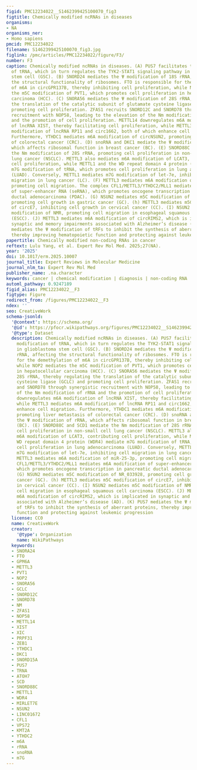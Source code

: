 ```yaml
---
figid: PMC12234022__S1462399425100070_fig3
figtitle: Chemically modified ncRNAs in diseases
organisms:
- NA
organisms_ner:
- Homo sapiens
pmcid: PMC12234022
filename: S1462399425100070_fig3.jpg
figlink: /pmc/articles/PMC12234022/figure/F3/
number: F3
caption: Chemically modified ncRNAs in diseases. (A) PUS7 facilitates the Nm modification
  of tRNA, which in turn regulates the TYK2-STAT1 signaling pathway in glioblastoma
  stem cell (GSC). (B) SNORD24 mediates the Ψ modification of 18S rRNA, affecting
  the structural functionality of ribosomes. FTO is responsible for the demethylation
  of m6A in circGPR137B, thereby inhibiting cell proliferation, while NOP2 mediates
  the m5C modification of PVT1, which promotes cell proliferation in hepatocellular
  carcinoma (HCC). (C) SNORA56 mediates the Ψ modification of 28S rRNA, thereby regulating
  the translation of the catalytic subunit of glutamate cysteine ligase (GCLC) and
  promoting cell proliferation. ZFAS1 recruits SNORD12C and SNORD78 through synergistic
  recruitment with NOP58, leading to the elevation of the Nm modification of rRNA
  and the promotion of cell proliferation. METTL14 downregulates m6A modification
  of lncRNA XIST, thereby facilitating cell proliferation, while METTL3 mediates m6A
  modification of lncRNA RP11 and circ1662, both of which enhance cell migration.
  Furthermore, YTHDC1 mediates m6A modification of circNSUN2, promoting liver metastasis
  of colorectal cancer (CRC). (D) snoRNA and DKC1 mediate the Ψ modification of rRNA,
  which affects ribosomal function in breast cancer (BC). (E) SNORD88C and SCD1 mediate
  the Nm modification of 28S rRNA, promoting cell proliferation in non-small cell
  lung cancer (NSCLC). METTL3 also mediates m6A modification of LCAT3, contributing
  cell proliferation, while METTL1 and the WD repeat domain 4 protein (WDR4) mediate
  m7G modification of tRNA, which promotes cell proliferation in lung adenocarcinoma
  (LUAD). Conversely, METTL1 mediates m7G modification of let-7e, inhibiting cell
  migration in lung cancer (LC). (F) METTL3 mediates m6A modification of miR-25-3p,
  promoting cell migration. The complex CFL1/METTL3/YTHDC2/MLL1 mediates m6A modification
  of super-enhancer RNA (seRNA), which promotes oncogene transcription in pancreatic
  ductal adenocarcinoma (PDAC). (G) NSUN2 mediates m5C modification of NR_033928,
  promoting cell growth in gastric cancer (GC). (h) METTL3 mediates m5C modification
  of circE7, inhibiting cell growth in cervical cancer (CC). (I) NSUN2 mediates m5C
  modification of NMR, promoting cell migration in esophageal squamous cell carcinoma
  (ESCC). (J) METTL3 mediates m6A modification of circRIMS2, which is implicated in
  synaptic and memory impairments associated with Alzheimer’s disease (AD). (K) PUS7
  mediates the Ψ modification of tRFs to inhibit the synthesis of aberrant proteins,
  thereby improving hematopoietic function and protecting against leukemic progression
papertitle: Chemically modified non-coding RNAs in cancer
reftext: Lulu Yang, et al. Expert Rev Mol Med. 2025;27(NA).
year: '2025'
doi: 10.1017/erm.2025.10007
journal_title: Expert Reviews in Molecular Medicine
journal_nlm_ta: Expert Rev Mol Med
publisher_name: .na.character
keywords: cancer | chemical modification | diagnosis | non-coding RNA | therapy
automl_pathway: 0.9247189
figid_alias: PMC12234022__F3
figtype: Figure
redirect_from: /figures/PMC12234022__F3
ndex: ''
seo: CreativeWork
schema-jsonld:
  '@context': https://schema.org/
  '@id': https://pfocr.wikipathways.org/figures/PMC12234022__S1462399425100070_fig3.html
  '@type': Dataset
  description: Chemically modified ncRNAs in diseases. (A) PUS7 facilitates the Nm
    modification of tRNA, which in turn regulates the TYK2-STAT1 signaling pathway
    in glioblastoma stem cell (GSC). (B) SNORD24 mediates the Ψ modification of 18S
    rRNA, affecting the structural functionality of ribosomes. FTO is responsible
    for the demethylation of m6A in circGPR137B, thereby inhibiting cell proliferation,
    while NOP2 mediates the m5C modification of PVT1, which promotes cell proliferation
    in hepatocellular carcinoma (HCC). (C) SNORA56 mediates the Ψ modification of
    28S rRNA, thereby regulating the translation of the catalytic subunit of glutamate
    cysteine ligase (GCLC) and promoting cell proliferation. ZFAS1 recruits SNORD12C
    and SNORD78 through synergistic recruitment with NOP58, leading to the elevation
    of the Nm modification of rRNA and the promotion of cell proliferation. METTL14
    downregulates m6A modification of lncRNA XIST, thereby facilitating cell proliferation,
    while METTL3 mediates m6A modification of lncRNA RP11 and circ1662, both of which
    enhance cell migration. Furthermore, YTHDC1 mediates m6A modification of circNSUN2,
    promoting liver metastasis of colorectal cancer (CRC). (D) snoRNA and DKC1 mediate
    the Ψ modification of rRNA, which affects ribosomal function in breast cancer
    (BC). (E) SNORD88C and SCD1 mediate the Nm modification of 28S rRNA, promoting
    cell proliferation in non-small cell lung cancer (NSCLC). METTL3 also mediates
    m6A modification of LCAT3, contributing cell proliferation, while METTL1 and the
    WD repeat domain 4 protein (WDR4) mediate m7G modification of tRNA, which promotes
    cell proliferation in lung adenocarcinoma (LUAD). Conversely, METTL1 mediates
    m7G modification of let-7e, inhibiting cell migration in lung cancer (LC). (F)
    METTL3 mediates m6A modification of miR-25-3p, promoting cell migration. The complex
    CFL1/METTL3/YTHDC2/MLL1 mediates m6A modification of super-enhancer RNA (seRNA),
    which promotes oncogene transcription in pancreatic ductal adenocarcinoma (PDAC).
    (G) NSUN2 mediates m5C modification of NR_033928, promoting cell growth in gastric
    cancer (GC). (h) METTL3 mediates m5C modification of circE7, inhibiting cell growth
    in cervical cancer (CC). (I) NSUN2 mediates m5C modification of NMR, promoting
    cell migration in esophageal squamous cell carcinoma (ESCC). (J) METTL3 mediates
    m6A modification of circRIMS2, which is implicated in synaptic and memory impairments
    associated with Alzheimer’s disease (AD). (K) PUS7 mediates the Ψ modification
    of tRFs to inhibit the synthesis of aberrant proteins, thereby improving hematopoietic
    function and protecting against leukemic progression
  license: CC0
  name: CreativeWork
  creator:
    '@type': Organization
    name: WikiPathways
  keywords:
  - SNORA24
  - FTO
  - GPM6A
  - METTL3
  - PVT1
  - NOP2
  - SNORA56
  - GCLC
  - SNORD12C
  - SNORD78
  - NM
  - ZFAS1
  - NOP58
  - METTL14
  - XIST
  - XIC
  - PRPF31
  - ZEB1
  - YTHDC1
  - DKC1
  - SNORD15A
  - PUS7
  - TRNA
  - ATOH7
  - SCD
  - SNORD88C
  - METTL1
  - WDR4
  - MIRLET7E
  - NSUN2
  - LINC01672
  - CFL1
  - VPS72
  - KMT2A
  - YTHDC2
  - m6A
  - rRNA
  - snoRNA
  - m7G
---
```

